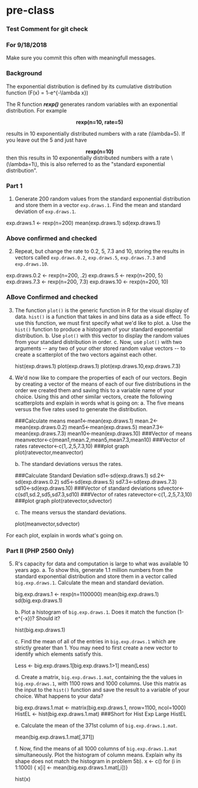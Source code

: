 # pre-class
### Test Comment for git check 
### For 9/18/2018


Make sure you commit this often with meaningfull messages. 

### Background

The exponential distribution is defined by its cumulative distribution function
\(F(x) = 1-e^{-\lambda x}\)

The R function ***rexp()*** generates random variables with an exponential distribution. For example 
<center><strong>rexp(n=10, rate=5)</strong> </center>

results in 10 exponentially distributed numbers with a rate \(\lambda=5\). If you leave out the 5 and just have
<center><strong>rexp(n=10) </strong></center>
then this results in 10 exponentially distributed numbers with a rate \(\lambda=1\), this is also referred to as the "standard exponential distribution". 

### Part 1


1. Generate 200 random values from the standard exponential distribution and store them in a vector `exp.draws.1`.  Find the mean and standard deviation of `exp.draws.1`.

exp.draws.1 <- rexp(n=200)
mean(exp.draws.1) 
sd(exp.draws.1)

### Above confirmed and checked 
2. Repeat, but change the rate to 0.2, 5, 7.3 and 10, storing the results in vectors called  `exp.draws.0.2`,  `exp.draws.5`,  `exp.draws.7.3` and  `exp.draws.10`. 

exp.draws.0.2 <- rexp(n=200, .2)
exp.draws.5 <- rexp(n=200, 5)
exp.draws.7.3 <- rexp(n=200, 7.3)
exp.draws.10 <- rexp(n=200, 10)

### ABove Confirmed and checked
3. The function `plot()` is the generic function in R for the visual display of data. `hist()` is a function that takes in and bins data as a side effect. To use this function, we must first specify what we'd like to plot.
    a. Use the `hist()` function to produce a histogram of your standard exponential distribution. 
    b. Use `plot()` with this vector to display the random values from your standard distribution in order.
    c. Now, use `plot()` with two arguments -- any two of your other stored random value vectors -- to create a scatterplot of the two vectors against each other.
    
    hist(exp.draws.1)
    plot(exp.draws.1)
    plot(exp.draws.10,exp.draws.7.3)

4. We'd now like to compare the properties of each of our vectors. Begin by creating a vector of the means of each of our five distributions in the order we created them and saving this to a variable name of your choice. Using this and other similar vectors, create the following scatterplots and explain in words what is going on:
    a. The five means versus the five rates used to generate the distribution.
    
    ###Calculate means
    mean1<-mean(exp.draws.1)
    mean.2<-mean(exp.draws.0.2)
    mean5<-mean(exp.draws.5)
    mean7.3<-mean(exp.draws.7.3)
    mean10<-mean(exp.draws.10)
    ###Vector of means
    meanvector<-c(mean1,mean.2,mean5,mean7.3,mean10)
    ###Vector of rates
    ratevector<-c(1,.2,5,7.3,10)
    ###plot graph
    plot(ratevector,meanvector)
    
    b. The standard deviations versus the rates.
    
     ###Calculate Standard Deviation
    sd1<-sd(exp.draws.1)
    sd.2<-sd(exp.draws.0.2)
    sd5<-sd(exp.draws.5)
    sd7.3<-sd(exp.draws.7.3)
    sd10<-sd(exp.draws.10)
    ###Vector of standard deviations
    sdvector<-c(sd1,sd.2,sd5,sd7.3,sd10)
    ###Vector of rates
    ratevector<-c(1,.2,5,7.3,10)
    ###plot graph
    plot(ratevector,sdvector)
    
    c. The means versus the standard deviations.
    
    plot(meanvector,sdvector)

For each plot, explain in words what's going on.

### Part II (PHP 2560 Only)


5. R's capacity for data and computation is large to what was available 10 years ago. 
    a. To show this, generate 1.1 million numbers from the standard exponential distribution and store them in a vector called `big.exp.draws.1`. Calculate the mean and standard deviation.
    
    big.exp.draws.1 <- rexp(n=1100000)
    mean(big.exp.draws.1)
    sd(big.exp.draws.1)
    
    b. Plot a histogram of `big.exp.draws.1`.  Does it match the function \(1-e^{-x}\)?  Should it? 
    
    hist(big.exp.draws.1)
    
    c. Find the mean of all of the entries in `big.exp.draws.1` which are strictly greater than 1. You may need to first create a new vector to identify which elements satisfy this.
    
    Less <- big.exp.draws.1[big.exp.draws.1>1]
    mean(Less)
  
  
    d. Create a matrix, `big.exp.draws.1.mat`, containing the the values in 
`big.exp.draws.1`, with 1100 rows and 1000 columns. Use this matrix as the input to the `hist()` function and save the result to a variable of your choice. What happens to your data?
    
    big.exp.draws.1.mat <- matrix(big.exp.draws.1, nrow=1100, ncol=1000)
    HistEL <- hist(big.exp.draws.1.mat) ###Short for Hist Exp Large
    HistEL

    e. Calculate the mean of the 371st column of `big.exp.draws.1.mat`.
    
    mean(big.exp.draws.1.mat[,371])
   
    
    f. Now, find the means of all 1000 columns of `big.exp.draws.1.mat` simultaneously. Plot the histogram of column means.  Explain why its shape does not match the histogram in problem 5b).
    x <- c()
    for (i in 1:1000) {
      x[i] <- mean(big.exp.draws.1.mat[,i])}
      
      hist(x)
   
